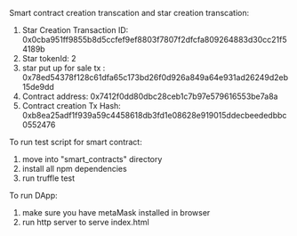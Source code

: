 Smart contract creation transcation and star creation transcation:
1. Star Creation Transaction ID:   0x0cba951ff9855b8d5ccfef9ef8803f7807f2dfcfa809264883d30cc21f54189b
2. Star tokenId:                   2
3. star put up for sale tx :       0x78ed54378f128c61dfa65c173bd26f0d926a849a64e931ad26249d2eb15de9dd
4. Contract address:               0x7412f0dd80dbc28ceb1c7b97e579616553be7a8a
5. Contract creation Tx Hash:      0xb8ea25adf1f939a59c4458618db3fd1e08628e919015ddecbeededbbc0552476


To run test script for smart contract:

1. move into "smart_contracts" directory
2. install all npm dependencies
3. run truffle test

To run DApp:

1. make sure you have metaMask installed in browser
2. run http server to serve index.html

